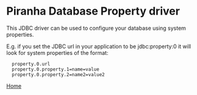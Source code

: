 # Piranha Database Property driver

This JDBC driver can be used to configure your database using system
properties.

E.g. if you set the JDBC url in your application to be jdbc:property:0
it will look for system properties of the format:

```
  property.0.url
  property.0.property.1=name=value
  property.0.property.2=name2=value2
```

[Home](../overview.md)
